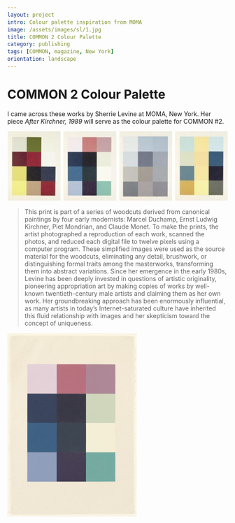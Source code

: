 ```yaml
---
layout: project
intro: Colour palette inspiration from MOMA 
image: /assets/images/sl/1.jpg
title: COMMON 2 Colour Palette
category: publishing
tags: [COMMON, magazine, New York]
orientation: landscape
---
```


# COMMON 2 Colour Palette

I came across these works by Sherrie Levine at MOMA, New York. Her piece *After Kirchner, 1989* will serve as the colour palette for COMMON #2. 

![](/assets/images/sl/1.jpg)

> This print is part of a series of woodcuts derived from canonical paintings by four
early modernists: Marcel Duchamp, Ernst Ludwig Kirchner, Piet Mondrian, and 
Claude Monet. To make the prints, the artist photographed a reproduction of each work, 
scanned the photos, and reduced each digital file to twelve pixels using a computer 
program. These simplified images were used as the source material for the woodcuts, 
eliminating any detail, brushwork, or distinguishing formal traits among the masterworks, 
transforming them into abstract variations. Since her emergence in the early 1980s, 
Levine has been deeply invested in questions of artistic originality, pioneering 
appropriation art by making copies of works by well-known twentieth-century male 
artists and claiming them as her own work. Her groundbreaking approach has been 
enormously influential, as many artists in today’s Internet-saturated culture have 
inherited this fluid relationship with images and her skepticism toward the concept 
of uniqueness.

![After Kirchner, Sherrie Levine, 1989](/assets/images/sl/AfterKirchner.jpg)


